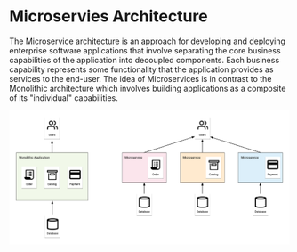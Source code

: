 # Microservies Architecture

The Microservice architecture is an approach for developing and deploying enterprise software applications that involve separating the core business capabilities of the application into decoupled components. Each business capability represents some functionality that the application provides as services to the end-user. The idea of Microservices is in contrast to the Monolithic architecture which involves building applications as a composite of its "individual" capabilities.

<img src="img/monolith_vs_microservice.png" align="left" alt="Monolith vs. Microservice Architecture."/>

